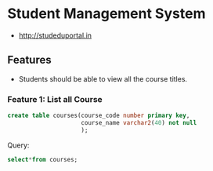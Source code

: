 # Student Management System
* http://studeduportal.in
## Features

* Students should be able to view all the course titles.

### Feature 1: List all Course
```sql
create table courses(course_code number primary key,
                     course_name varchar2(40) not null
                     );
```
                     
Query:
```sql
select*from courses;
```





